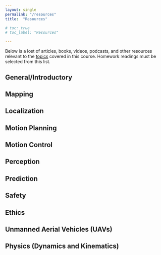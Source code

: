 ```yaml
---
layout: single
permalink: "/resources"
title:  "Resources"

# toc: true
# toc_label: "Resources"

---
```


<!-- <style> .page { padding-right: calc(#{$right-sidebar-width} + 3em); } </style> -->

Below is a lost of articles, books, videos, podcasts, and other resources relevant to the [topics](/schedule) covered in this course. Homework readings must be selected from this list.

## General/Introductory

## Mapping

## Localization

## Motion Planning

## Motion Control

## Perception

## Prediction

## Safety

## Ethics

## Unmanned Aerial Vehicles (UAVs)

## Physics (Dynamics and Kinematics)